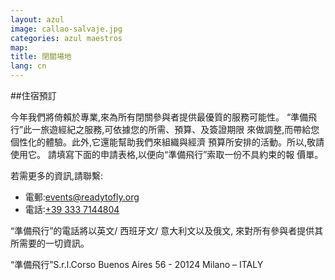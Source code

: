 ```yaml
---
layout: azul
image: callao-salvaje.jpg
categories: azul maestros
map:
title: 閉關場地
lang: cn
---
```

##住宿預訂

今年我們將倚賴於專業,來為所有閉關參與者提供最優質的服務可能性。
“準備飛行”此一旅遊經紀之服務,可依據您的所需、預算、及簽證期限
來做調整,而帶給您個性化的體驗。此外,它還能幫助我們來組織與經濟
預算所安排的活動。所以,敬請使用它。
請填寫下面的申請表格,以便向“準備飛行”索取一份不具約束的報
價單。

若需更多的資訊,請聯繫:

- 電郵:[events@readytofly.org](mail://events@readytofly.org)
- 電話:[+39 333 7144804](tel://+393337144804)

“準備飛行”的電話將以英文/ 西班牙文/ 意大利文以及俄文,
來對所有參與者提供其所需要的一切資訊。

“準備飛行”S.r.l.Corso Buenos Aires 56 - 20124 Milano – ITALY

<a name="form286202867" id="formAnchor286202867"></a>
<script type="text/javascript" src="http://fs18.formsite.com/include/form/embedManager.js?286202867"></script>
<script type="text/javascript">
EmbedManager.embed({
	key: "http://fs18.formsite.com/res/showFormEmbed?EParam=B6fiTn%2BRcO6x%2FPtlRui7eqw01a9RmQhU&286202867",
	width: "100%"
});
</script>
